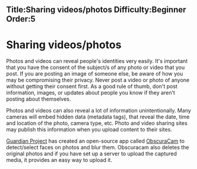 Title:Sharing videos/photos
Difficulty:Beginner
Order:5
---
# Sharing videos/photos

Photos and videos can reveal people's identities very easily. It's important that you have the consent of the subject/s of any photo or video that you post. If you are posting an image of someone else, be aware of how you may be compromising their privacy. Never post a video or photo of anyone without getting their consent first. As a good rule of thumb, don't post information, images, or updates about people you know if they aren't posting about themselves.

Photos and videos can also reveal a lot of information unintentionally. Many cameras will embed hidden data (metadata tags), that reveal the date, time and location of the photo, camera type, etc. Photo and video sharing sites may publish this information when you upload content to their sites.

[Guardian Project](https://guardianproject.info/) has created an open-source app called [ObscuraCam](umbrella://lesson/obscuracam) to detect/select faces on photos and blur them. Obscuracam also deletes the original photos and if you have set up a server to upload the captured media, it provides an easy way to upload it.